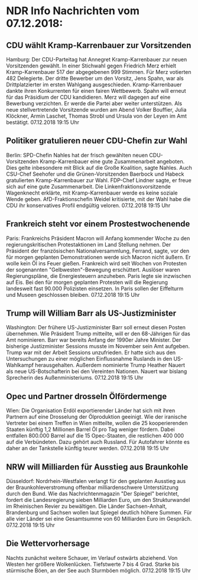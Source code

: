 # NDR Info Nachrichten vom 07.12.2018:


## CDU wählt Kramp-Karrenbauer zur Vorsitzenden
Hamburg: Der CDU-Parteitag hat Annegret Kramp-Karrenbauer zur neuen Vorsitzenden gewählt. In einer Stichwahl gegen Friedrich Merz erhielt Kramp-Karrenbauer 517 der abgegebenen 999 Stimmen. Für Merz votierten 482 Delegierte. Der dritte Bewerber um den Vorsitz, Jens Spahn, war als Drittplatzierter im ersten Wahlgang ausgeschieden. Kramp-Karrenbauer dankte ihren Konkurrenten für einen  fairen Wettbewerb. Spahn will erneut für das Präsidium der CDU kandidieren. Merz will dagegen auf eine Bewerbung verzichten. Er werde die Partei aber weiter unterstützen. Als neue stellvertretende Vorsitzende wurden am Abend Volker Bouffier, Julia Klöckner, Armin Laschet, Thomas Strobl und Ursula von der Leyen im Amt bestätigt. 07.12.2018 19:15 Uhr 

## Politiker gratulieren neuer CDU-Chefin zur Wahl
Berlin:   SPD-Chefin Nahles hat der frisch gewählten neuen CDU-Vorsitzenden Kramp-Karrenbauer eine gute Zusammenarbeit angeboten. Dies gelte inbesondere mit Blick auf die Große Koalition, sagte Nahles. Auch CSU-Chef Seehofer und die Grünen-Vorsitzenden Baerbock und Habeck gratulierten Kramp-Karrenbauer zur Wahl. FDP-Chef Lindner sagte, er freue sich auf eine gute Zusammenarbeit. Die Linkenfraktionsvorsitzende Wagenknecht erklärte, mit Kramp-Karrenbauer werde es keine soziale Wende geben. AfD-Fraktionschefin Weidel kritisierte, mit der Wahl habe die CDU ihr konservatives Profil endgültig veloren. 07.12.2018 19:15 Uhr 

## Frankreich steht vor einem Prostestwochenende
Paris:        Frankreichs Präsident Macron will Anfang kommender Woche zu den regierungskritischen Protestaktionen im Land Stellung nehmen. Der Präsident der französischen Nationalversammlung, Ferrand, sagte, vor den für morgen geplanten Demonstrationen werde sich Macron nicht äußern. Er wolle kein Öl ins Feuer gießen. Frankreich wird seit Wochen von Protesten der sogenannten "Gelbwesten"-Bewegung erschüttert. Auslöser waren Regierungspläne, die Energiesteuern anzuheben. Paris legte sie inzwischen auf Eis. Bei den für morgen geplanten Protesten will die Regierung landesweit fast 90.000 Polizisten einsetzen. In Paris sollen der Eiffelturm und Museen geschlossen bleiben. 07.12.2018 19:15 Uhr 

## Trump will William Barr als US-Justizminister
Washington: Der frühere US-Justizminister Barr soll erneut diesen Posten übernehmen. Wie Präsident Trump mitteilte, will er den 68-Jährigen für das Amt nominieren. Barr war bereits Anfang der 1990er Jahre Minister. Der bisherige Justizminister Sessions musste im November sein Amt aufgeben. Trump war mit der Arbeit Sessions unzufrieden. Er hatte sich aus den Untersuchungen zu einer möglichen Einflussnahme Ruslands in den US-Wahlkampf herausgehalten. Außerdem nominierte Trump Heather Nauert als neue US-Botschafterin bei den Vereinten Nationen. Nauert war bislang Sprecherin des Außenministeriums. 07.12.2018 19:15 Uhr 

## Opec und Partner drosseln Ölfördermenge
Wien:    Die Organisation Erdöl exportierender Länder hat sich mit ihren Partnern auf eine Drosselung der Ölproduktion geeinigt. Wie der iranische Vertreter bei einem Treffen in Wien mitteilte, wollen die 25 kooperierenden Staaten künftig 1,2 Millionen Barrel Öl pro Tag weniger fördern. Dabei entfallen 800.000 Barrel auf die 15 Opec-Staaten, die restlichen 400 000 auf die Verbündeten. Dazu gehört auch Russland. Für Autofahrer könnte es daher an der Tankstelle künftig teurer werden. 07.12.2018 19:15 Uhr 

## NRW will Milliarden für Ausstieg aus Braunkohle
Düsseldorf:   Nordrhein-Westfalen verlangt für den geplanten Ausstieg aus der Braunkohleverstromung offenbar milliardenschwere Unterstützung durch den Bund. Wie das Nachrichtenmagazin "Der Spiegel" berichtet, fordert die Landesregierung sieben Milliarden Euro, um den Strukturwandel im Rheinischen Revier zu bewältigen. Die Länder Sachsen-Anhalt, Brandenburg und Sachsen wollen laut Spiegel deutlich höhere Summen. Für alle vier Länder sei eine Gesamtsumme von 60 Milliarden Euro im Gespräch. 07.12.2018 19:15 Uhr 

## Die Wettervorhersage
Nachts zunächst weitere Schauer, im Verlauf ostwärts abziehend. Von Westen her größere Wolkenlücken. Tiefstwerte 7 bis 4 Grad. Starke bis stürmische Böen, an der See auch Sturmböen möglich. 07.12.2018 19:15 Uhr 
